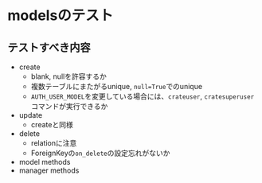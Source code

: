 modelsのテスト
========================

## テストすべき内容
* create
  * blank, nullを許容するか
  * 複数テーブルにまたがるunique, `null=True`でのunique
  * `AUTH_USER_MODEL`を変更している場合には、`crateuser`, `cratesuperuser`コマンドが実行できるか
* update
  * createと同様
* delete
  * relationに注意
  * ForeignKeyの`on_delete`の設定忘れがないか
* model methods
* manager methods
